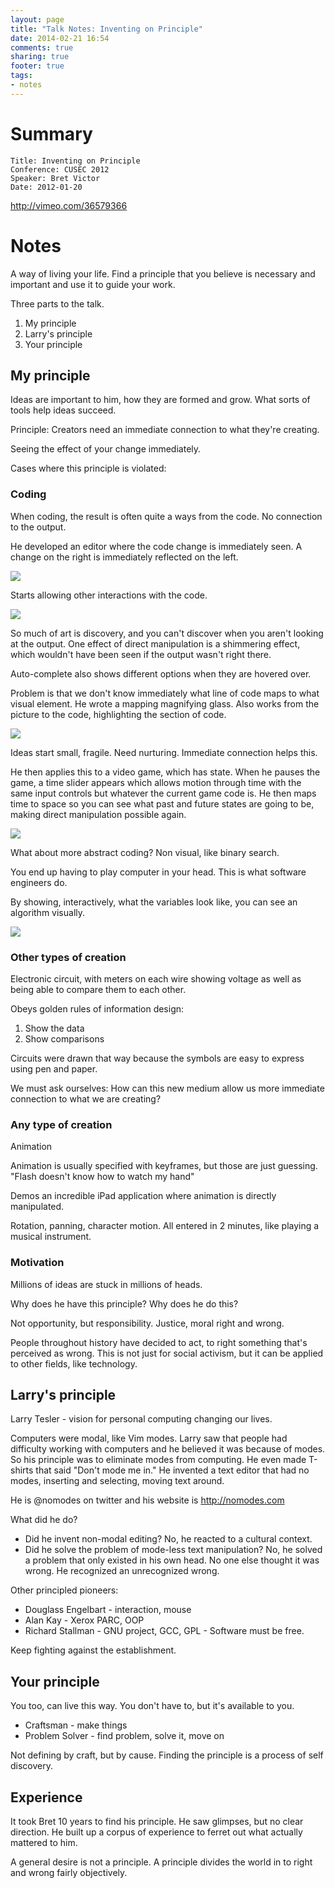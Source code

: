 ```yaml
---
layout: page
title: "Talk Notes: Inventing on Principle"
date: 2014-02-21 16:54
comments: true
sharing: true
footer: true
tags:
- notes
---
```


# Summary

    Title: Inventing on Principle
    Conference: CUSEC 2012
    Speaker: Bret Victor
    Date: 2012-01-20

<http://vimeo.com/36579366>

# Notes

A way of living your life.  Find a principle that you believe is necessary and important and use it to guide your work.

Three parts to the talk.

1. My principle
1. Larry's principle
1. Your principle

## My principle

Ideas are important to him, how they are formed and grow.   What sorts of tools help ideas succeed.

Principle: Creators need an immediate connection to what they're creating.

Seeing the effect of your change immediately.

Cases where this principle is violated:

### Coding

When coding, the result is often quite a ways from the code.  No connection to the output.

He developed an editor where the code change is immediately seen.  A change on the right is immediately reflected on the left.

![](immediate_code.png)

Starts allowing other interactions with the code.

![](interaction.png)

So much of art is discovery, and you can't discover when you aren't looking at the output.  One effect of direct manipulation is a shimmering effect, which wouldn't have been seen if the output wasn't right there.

Auto-complete also shows different options when they are hovered over.

Problem is that we don't know immediately what line of code maps to what visual element.  He wrote a mapping magnifying glass.  Also works from the picture to the code, highlighting the section of code.

![](mapping.png)

Ideas start small, fragile.  Need nurturing.  Immediate connection helps this.

He then applies this to a video game, which has state.  When he pauses the game, a time slider appears which allows motion through time with the same input controls but whatever the current game code is.  He then maps time to space so you can see what past and future states are going to be, making direct manipulation possible again.

![](time_space.png)

What about more abstract coding?  Non visual, like binary search.

You end up having to play computer in your head.  This is what software engineers do.

By showing, interactively, what the variables look like, you can see an algorithm visually.

![](binary_search.png)

### Other types of creation

Electronic circuit, with meters on each wire showing voltage as well as being able to compare them to each other.

Obeys golden rules of information design:

1. Show the data
2. Show comparisons

Circuits were drawn that way because the symbols are easy to express using pen and paper.

We must ask ourselves: How can this new medium allow us more immediate connection to what we are creating?

### Any type of creation

Animation

Animation is usually specified with keyframes, but those are just guessing.  "Flash doesn't know how to watch my hand"

Demos an incredible iPad application where animation is directly manipulated.

Rotation, panning, character motion.  All entered in 2 minutes, like playing a musical instrument.

### Motivation

Millions of ideas are stuck in millions of heads.

Why does he have this principle?  Why does he do this?

Not opportunity, but responsibility.  Justice, moral right and wrong.

People throughout history have decided to act, to right something that's perceived as wrong.  This is not just for social activism, but it can be applied to other fields, like technology.

## Larry's principle

Larry Tesler  - vision for personal computing changing our lives.

Computers were modal, like Vim modes.  Larry saw that people had difficulty working with computers and he believed it was because of modes.  So his principle was to eliminate modes from computing.  He even made T-shirts that said "Don't mode me in."  He invented a text editor that had no modes, inserting and selecting, moving text around.

He is @nomodes on twitter and his website is <http://nomodes.com>

What did he do?

* Did he invent non-modal editing?  No, he reacted to a cultural context.
* Did he solve the problem of mode-less text manipulation?  No, he solved a problem that only existed in his own head.  No one else thought it was wrong.  He recognized an unrecognized wrong.

Other principled pioneers:

* Douglass Engelbart - interaction, mouse
* Alan Kay - Xerox PARC, OOP
* Richard Stallman - GNU project, GCC, GPL - Software must be free.

Keep fighting against the establishment.

## Your principle

You too, can live this way.  You don't have to, but it's available to you.

* Craftsman - make things
* Problem Solver - find problem, solve it, move on

Not defining by craft, but by cause. Finding the principle is a process of self discovery.

## Experience

It took Bret 10 years to find his principle.  He saw glimpses, but no clear direction.  He built up a corpus of experience to ferret out what actually mattered to him.

A general desire is not a principle.  A principle divides the world in to right and wrong fairly objectively.
